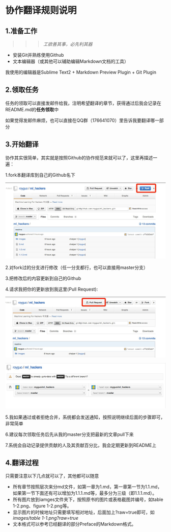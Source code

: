 协作翻译规则说明
=============

## 1.准备工作 ##
>>>*工欲善其事，必先利其器*
 
 - 安装Git并熟练使用Github
 - 文本编辑器（或其他可以辅助编辑Markdown文档的工具）

我使用的编辑器是Sublime Text2 + Markdown Preview Plugin + Git Plugin

## 2.领取任务 ##
任务的领取可以直接发邮件给我，注明希望翻译的章节，获得通过后我会记录在README.md的**任务领取**中

如果觉得发邮件麻烦，也可以直接在QQ群（176641070）里告诉我要翻译哪一部分


## 3.开始翻译 ##
协作其实很简单，其实就是按照Github的协作规范来就可以了，这里再描述一遍：

1.fork本翻译库到自己的Github名下

![collaboration_fork](images/collaboration_fork.png?raw=true "collaboration_fork")

2.对fork过的分支进行修改（任一分支都行，也可以直接用master分支）

3.把修改后的内容更新到自己的Github

4.请求我把你的更新放到我这里(Pull Request):

![collaboration_pull](images/collaboration_pull.png?raw=true "collaboration_pull")

![collaboration_pull2](images/collaboration_pull2.png?raw=true "collaboration_pull2")

5.我如果通过或者拒绝合并，系统都会发送通知，按照说明继续后面的步骤即可，非常简单

6.建议每次领取任务后先从我的master分支把最新的文章pull下来

7.系统会自动记录提供贡献的人及其贡献百分比，我会定期更新到README上

## 4.翻译过程 ##
只需要注意以下几点就可以了，其他都可以随意
 - 所有章节按照层次来分md文件，如第一章为1.md，第一章第一节为1.1.md，如果第一节下面还有可以增加为1.1.1.md等，最多分为三级（即1.1.1.md）。
 - 所有图片放到iamges文件夹下，按照原书的图片或表格截图并编号，如table 1-2.png、figure 1-2.png等。
 - 显示图片的时候地址只需要填写相对地址，后面加上?raw=true即可，如*images/table 1-1.png?raw=true*
 - 文本格式可以参考已经翻译的部分Preface的Markdown格式。



